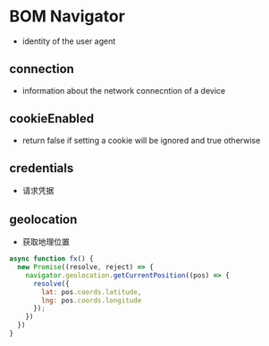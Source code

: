 # BOM Navigator

- identity of the user agent

## connection

- information about the network connecntion of a device

## cookieEnabled

- return false if setting a cookie will be ignored and true otherwise

## credentials

- 请求凭据

## geolocation

- 获取地理位置

```js
async function fx() {
  new Promise((resolve, reject) => {
    navigator.geolocation.getCurrentPosition((pos) => {
      resolve({
        lat: pos.coords.latitude,
        lng: pos.coords.longitude
      });
    })
  })
}
```